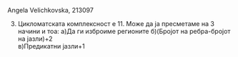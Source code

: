 Angela Velichkovska, 213097


3. Цикломатската комплексност е 11. Може да ја пресметаме на 3 начини и тоа:
а)Да ги изброиме регионите
б)(Бројот на ребра-бројот на јазли)+2  
в)Предикатни јазли+1  
